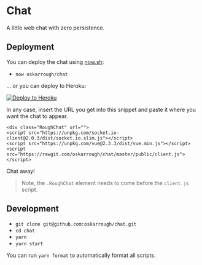 # Chat

A little web chat with zero persistence.

## Deployment

You can deploy the chat using [now.sh](https://zeit.co/now):

- `now oskarrough/chat`

... or you can deploy to Heroku:

[![Deploy to Heroku](https://www.herokucdn.com/deploy/button.svg)](https://heroku.com/deploy?template=https://github.com/oskarrough/chat)

In any case, insert the URL you get into this snippet and paste it where you want the chat to appear.

```markup
<div class="RoughChat" url="">
<script src="https://unpkg.com/socket.io-client@2.0.3/dist/socket.io.slim.js"></script>
<script src="https://unpkg.com/vue@2.3.3/dist/vue.min.js"></script>
<script src="https://rawgit.com/oskarrough/chat/master/public/client.js"></script>
```

Chat away!

> Note, the `.RoughChat` element needs to come before the `client.js` script.

## Development

- `git clone git@github.com:oskarrough/chat.git`
- `cd chat`
- `yarn`
- `yarn start`

You can run `yarn format` to automatically format all scripts.

